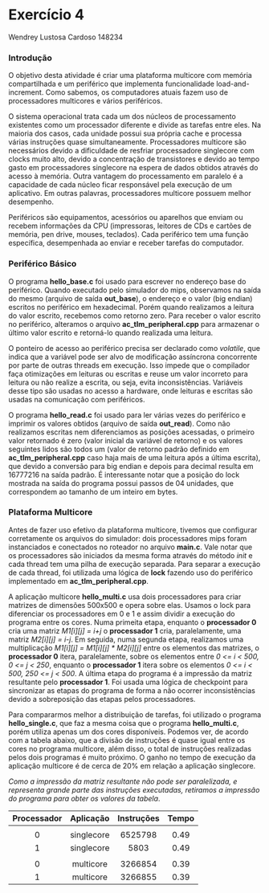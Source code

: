 # Exercício 4

Wendrey Lustosa Cardoso
148234

### Introdução

O objetivo desta atividade é criar uma plataforma multicore com memória compartilhada e um periférico que implementa funcionalidade load-and-increment. Como sabemos, os computadores atuais fazem uso de processadores multicores e vários periféricos. 

O sistema operacional trata cada um dos núcleos de processamento existentes como um processador diferente e divide as tarefas entre eles. Na maioria dos casos, cada unidade possui sua própria cache e processa várias instruções quase simultaneamente. Processadores multicore são necessários devido a dificuldade de resfriar processadore singlecore com clocks muito alto, devido a concentração de transistores e devido ao tempo gasto em processadores singlecore na espera de dados obtidos através do acesso à memória. Outra vantagem do processamento em paralelo é a capacidade de cada núcleo ficar responsável pela execução de um aplicativo. Em outras palavras, processadores multicore possuem melhor desempenho.

Periféricos são equipamentos, acessórios ou aparelhos que enviam ou recebem informações da CPU (impressoras, leitores de CDs e cartões de memória, pen drive, mouses, teclados). Cada periférico tem uma função específica, desempenhada ao enviar e receber tarefas do computador.

### Periférico Básico

O programa **hello_base.c** foi usado para escrever no endereço base do periférico. Quando executado pelo simulador do mips, observamos na saída do mesmo (arquivo de saída **out_base**), o endereço e o valor (big endian) escritos no periférico em hexadecimal. Porém quando realizamos a leitura do valor escrito, recebemos como retorno zero. Para receber o valor escrito no periférico, alteramos o arquivo **ac_tlm_peripheral.cpp** para armazenar o último valor escrito e retorná-lo quando realizada uma leitura.

O ponteiro de acesso ao periférico precisa ser declarado como *volatile*, que indica que a variável pode ser alvo de modificação assíncrona concorrente por parte de outras threads em execução. Isso impede que o compilador faça otimizações em leituras ou escritas e reuse um valor incorreto para leitura ou não realize a escrita, ou seja, evita inconsistências. Variáveis desse tipo são usadas no acesso a hardware, onde leituras e escritas são usadas na comunicação com periféricos.

O programa **hello_read.c** foi usado para ler várias vezes do periférico e imprimir os valores obtidos (arquivo de saída **out_read**). Como não realizamos escritas nem diferenciamos as posições acessadas, o primeiro valor retornado é zero (valor inicial da variável de retorno) e os valores seguintes lidos são todos um (valor de retorno padrão definido em **ac_tlm_peripheral.cpp** caso haja mais de uma leitura após a última escrita), que devido a conversão para big endian e depois para decimal resulta em 16777216 na saída padrão. É interessante notar que a posição do lock mostrada na saída do programa possui passos de 04 unidades, que correspondem ao tamanho de um inteiro em bytes.

### Plataforma Multicore

Antes de fazer uso efetivo da plataforma multicore, tivemos que configurar corretamente os arquivos do simulador: dois processadores mips foram instanciados e conectados no roteador no arquivo **main.c**. Vale notar que os processadores são iniciados da mesma forma através do método _init_ e cada thread tem uma pilha de execução separada. Para separar a execução de cada thread, foi utilizada uma lógica de **lock** fazendo uso do periférico implementado em **ac_tlm_peripheral.cpp**.

A aplicação multicore **hello_multi.c** usa dois processadores para criar matrizes de dimensões 500x500 e opera sobre elas. Usamos o lock para diferenciar os processadores em 0 e 1 e assim dividir a execução do programa entre os cores. Numa primeita etapa, enquanto o **processador 0** cria uma matriz *_M1[i][j] = i+j_* o **processador 1** cria, paralelamente, uma matriz *_M2[i][j] = i-j_*. Em seguida, numa segunda etapa, realizamos uma multiplicação *_M1[i][j] = M1[i][j] * M2[i][j]_* entre os elementos das matrizes, o **processador 0** itera, paralelamente, sobre os elementos entre _0 <= i < 500, 0 <= j < 250_, enquanto o **processador 1** itera sobre os elementos _0 <= i < 500, 250 <= j < 500_. A última etapa do programa é a impressão da matriz resultante pelo **processador 1**. Foi usada uma lógica de checkpoint para sincronizar as etapas do programa de forma a não ocorrer inconsistências devido a sobreposição das etapas pelos processadores.

Para compararmos melhor a distribuição de tarefas, foi utilizado o programa **hello_single.c**, que faz a mesma coisa que o programa **hello_multi.c**, porém utiliza apenas um dos cores disponíveis. Podemos ver, de acordo com a tabela abaixo, que a divisão de instruções é quase igual entre os cores no programa multicore, além disso, o total de instruções realizadas pelos dois programas é muito próximo. O ganho no tempo de execução da aplicação multicore é de cerca de 20% em relação a aplicação singlecore.

_Como a impressão da matriz resultante não pode ser paralelizada, e representa grande parte das instruções executadas, retiramos a impressão do programa para obter os valores da tabela_.

| Processador | Aplicação | Instruções | Tempo |
|:--:|:--:|:--:|:--:|
|||||
| 0 | singlecore | 6525798 | 0.49 |
| 1 | singlecore | 5803 | 0.49 |
|||||
| 0 | multicore | 3266854 | 0.39 |
| 1 | multicore | 3266855 | 0.39 |
